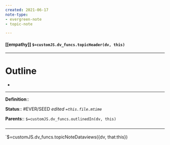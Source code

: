 ```yaml
---
created: 2021-06-17
note-type: 
- evergreen-note
- topic-note

---
```


#### [[empathy]] `$=customJS.dv_funcs.topicHeader(dv, this)`



---
# Outline
- 

---

**Definition**::

**Status**::  #EVER/SEED
*edited `=this.file.mtime`*

**Parents**:: 
`$=customJS.dv_funcs.outlinedIn(dv, this)`
	


### <hr class="dataviews"/>

`$=customJS.dv_funcs.topicNoteDataviews({dv, that:this})